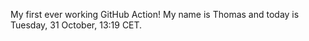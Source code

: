 My first ever working GitHub Action!
My name is Thomas and today is Tuesday, 31 October, 13:19 CET. 
